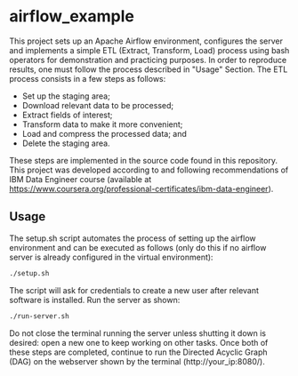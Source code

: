 # airflow_example

This project sets up an Apache Airflow environment, configures the server and implements a simple ETL (Extract, Transform, Load) process using bash operators for demonstration and practicing purposes. In order to reproduce results, one must follow the process described in "Usage" Section.
The ETL process consists in a few steps as follows:

- Set up the staging area;
- Download relevant data to be processed;
- Extract fields of interest;
- Transform data to make it more convenient;
- Load and compress the processed data; and
- Delete the staging area.

These steps are implemented in the source code found in this repository. This project was developed according to and following recommendations of IBM Data Engineer course (available at https://www.coursera.org/professional-certificates/ibm-data-engineer).

## Usage

The setup.sh script automates the process of setting up the airflow environment and can be executed as follows (only do this if no airflow server is already configured in the virtual environment):

```bash
./setup.sh
```

The script will ask for credentials to create a new user after relevant software is installed. Run the server as shown:

```bash
./run-server.sh
```

Do not close the terminal running the server unless shutting it down is desired: open a new one to keep working on other tasks. Once both of these steps are completed, continue to run the Directed Acyclic Graph (DAG) on the webserver shown by the terminal (http://your_ip:8080/).
